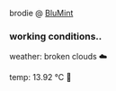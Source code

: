 brodie @ [BluMint](https://www.linkedin.com/company/blumint-io/)

<!--weather_start-->
### working conditions..

weather: broken clouds ☁️

temp: 13.92 °C 👕

<!--weather_end-->
